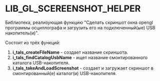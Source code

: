 # LIB_GL_SCEREENSHOT_HELPER
Библиотека, реализующая функцию "Сделать скриншот окна opengl программы осциллографа и загрузить его на подключенный(ые) USB накопитель(и)".

Cостоит из трёх функций:
1. **i_tals_createFileName** - создает название скриншота.
2. **i_tals_findCatalogUsbName** - ищет название смонтированного каталога USB-накопителя.
3. **i_tals_takeAndLoadScreenshot** - создает и загружает скриншот в смонтированный(е) каталог(и) USB-накопителя.

